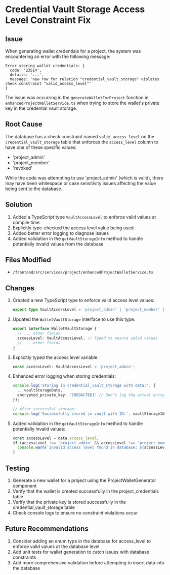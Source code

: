 # Credential Vault Storage Access Level Constraint Fix

## Issue

When generating wallet credentials for a project, the system was encountering an error with the following message:

```
Error storing wallet credentials: {
  code: '23514', 
  details: '...', 
  message: 'new row for relation "credential_vault_storage" violates check constraint "valid_access_level"'
}
```

The issue was occurring in the `generateWalletForProject` function in `enhancedProjectWalletService.ts` when trying to store the wallet's private key in the credential vault storage.

## Root Cause

The database has a check constraint named `valid_access_level` on the `credential_vault_storage` table that enforces the `access_level` column to have one of these specific values:
- 'project_admin'
- 'project_member'
- 'revoked'

While the code was attempting to use 'project_admin' (which is valid), there may have been whitespace or case sensitivity issues affecting the value being sent to the database.

## Solution

1. Added a TypeScript type `VaultAccessLevel` to enforce valid values at compile time
2. Explicitly type-checked the access level value being used
3. Added better error logging to diagnose issues
4. Added validation in the `getVaultStorageInfo` method to handle potentially invalid values from the database

## Files Modified

- `/frontend/src/services/project/enhancedProjectWalletService.ts`

## Changes

1. Created a new TypeScript type to enforce valid access level values:
   ```typescript
   export type VaultAccessLevel = 'project_admin' | 'project_member' | 'revoked';
   ```

2. Updated the `WalletVaultStorage` interface to use this type:
   ```typescript
   export interface WalletVaultStorage {
     // ... other fields
     accessLevel: VaultAccessLevel; // Typed to ensure valid values
     // ... other fields
   }
   ```

3. Explicitly typed the access level variable:
   ```typescript
   const accessLevel: VaultAccessLevel = 'project_admin';
   ```

4. Enhanced error logging when storing credentials:
   ```typescript
   console.log('Storing in credential_vault_storage with data:', {
     ...vaultStorageData,
     encrypted_private_key: '[REDACTED]' // Don't log the actual encrypted key
   });
   
   // After successful storage:
   console.log('Successfully stored in vault with ID:', vaultStorageId);
   ```

5. Added validation in the `getVaultStorageInfo` method to handle potentially invalid values:
   ```typescript
   const accessLevel = data.access_level;
   if (accessLevel !== 'project_admin' && accessLevel !== 'project_member' && accessLevel !== 'revoked') {
     console.warn(`Invalid access level found in database: ${accessLevel}, defaulting to 'project_member'`);
   }
   ```

## Testing

1. Generate a new wallet for a project using the ProjectWalletGenerator component
2. Verify that the wallet is created successfully in the project_credentials table
3. Verify that the private key is stored successfully in the credential_vault_storage table
4. Check console logs to ensure no constraint violations occur

## Future Recommendations

1. Consider adding an enum type in the database for access_level to enforce valid values at the database level
2. Add unit tests for wallet generation to catch issues with database constraints
3. Add more comprehensive validation before attempting to insert data into the database
